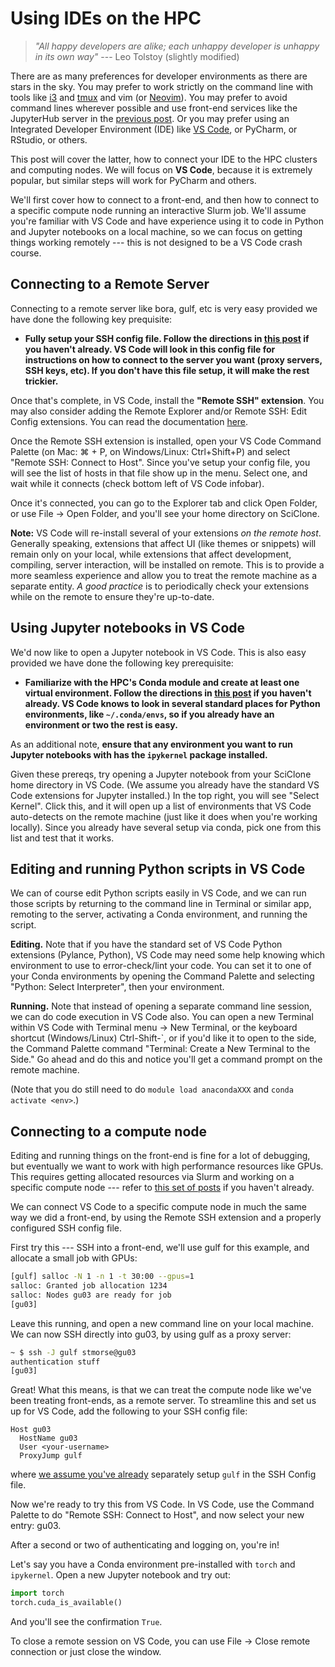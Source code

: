 # Using IDEs on the HPC

> *"All happy developers are alike; each unhappy developer is unhappy in its own way"* --- Leo Tolstoy (slightly modified)

There are as many preferences for developer environments as there are stars in the sky.  You may prefer to work strictly on the command line with tools like [i3](https://i3wm.org/) and [tmux](https://www.redhat.com/sysadmin/introduction-tmux-linux) and vim (or [Neovim](https://neovim.io/)).  You may prefer to avoid command lines wherever possible and use front-end services like the JupyterHub server in the [previous post](jupyter/jupyter.md).  Or you may prefer using an Integrated Developer Environment (IDE) like [VS Code](https://code.visualstudio.com/), or PyCharm, or RStudio, or others.

This post will cover the latter, how to connect your IDE to the HPC clusters and computing nodes.  We will focus on **VS Code**, because it is extremely popular, but similar steps will work for PyCharm and others.

We'll first cover how to connect to a front-end, and then how to connect to a specific compute node running an interactive Slurm job.  We'll assume you're familiar with VS Code and have experience using it to code in Python and Jupyter notebooks on a local machine, so we can focus on getting things working remotely --- this is not designed to be a VS Code crash course.

## Connecting to a Remote Server

Connecting to a remote server like bora, gulf, etc is very easy provided we have done the following key prequisite:

- **Fully setup your SSH config file.  Follow the directions in [this post](../setup/configuring-ssh.md) if you haven't already.  VS Code will look in this config file for instructions on how to connect to the server you want (proxy servers, SSH keys, etc).  If you don't have this file setup, it will make the rest trickier.**

Once that's complete, in VS Code, install the **"Remote SSH" extension**.  You may also consider adding the Remote Explorer and/or Remote SSH: Edit Config extensions.  You can read the documentation [here](https://code.visualstudio.com/docs/remote/ssh).

Once the Remote SSH extension is installed, open your VS Code Command Palette (on Mac: ⌘ + P, on Windows/Linux: Ctrl+Shift+P) and select "Remote SSH: Connect to Host".  Since you've setup your config file, you will see the list of hosts in that file show up in the menu.  Select one, and wait while it connects (check bottom left of VS Code infobar).

Once it's connected, you can go to the Explorer tab and click Open Folder, or use File -> Open Folder, and you'll see your home directory on SciClone.

**Note:** VS Code will re-install several of your extensions *on the remote host*.  Generally speaking, extensions that affect UI (like themes or snippets) will remain only on your local, while extensions that affect development, compiling, server interaction, will be installed on remote.  This is to provide a more seamless experience and allow you to treat the remote machine as a separate entity.  *A good practice* is to periodically check your extensions while on the remote to ensure they're up-to-date.


## Using Jupyter notebooks in VS Code

We'd now like to open a Jupyter notebook in VS Code.  This is also easy provided we have done the following key prerequisite:

- **Familiarize with the HPC's Conda module and create at least one virtual environment.  Follow the directions in [this post](conda-environments.md) if you haven't already.  VS Code knows to look in several standard places for Python environments, like `~/.conda/envs`, so if you already have an environment or two the rest is easy.**

As an additional note, **ensure that any environment you want to run Jupyter notebooks with has the `ipykernel` package installed.**

Given these prereqs, try opening a Jupyter notebook from your SciClone home directory in VS Code.  (We assume you already have the standard VS Code extensions for Jupyter installed.)  In the top right, you will see "Select Kernel".  Click this, and it will open up a list of environments that VS Code auto-detects on the remote machine (just like it does when you're working locally).  Since you already have several setup via conda, pick one from this list and test that it works.


## Editing and running Python scripts in VS Code

We can of course edit Python scripts easily in VS Code, and we can run those scripts by returning to the command line in Terminal or similar app, remoting to the server, activating a Conda environment, and running the script.

**Editing.**  Note that if you have the standard set of VS Code Python extensions (Pylance, Python), VS Code may need some help knowing which environment to use to error-check/lint your code.  You can set it to one of your Conda environments by opening the Command Palette and selecting "Python: Select Interpreter", then your environment.

**Running.**  Note that instead of opening a separate command line session, we can do code execution in VS Code also.  You can open a new Terminal within VS Code with Terminal menu -> New Terminal, or the keyboard shortcut (Windows/Linux) Ctrl-Shift-`, or if you'd like it to open to the side, the Command Palette command "Terminal: Create a New Terminal to the Side."  Go ahead and do this and notice you'll get a command prompt on the remote machine.  

(Note that you do still need to do `module load anacondaXXX` and `conda activate <env>`.)


## Connecting to a compute node

Editing and running things on the front-end is fine for a lot of debugging, but eventually we want to work with high performance resources like GPUs.  This requires getting allocated resources via Slurm and working on a specific compute node --- refer to [this set of posts](../the-batch-system/what-is-the-batch-system.md) if you haven't already.

We can connect VS Code to a specific compute node in much the same way we did a front-end, by using the Remote SSH extension and a properly configured SSH config file.

First try this --- SSH into a front-end, we'll use gulf for this example, and allocate a small job with GPUs:

```bash
[gulf] salloc -N 1 -n 1 -t 30:00 --gpus=1
salloc: Granted job allocation 1234
salloc: Nodes gu03 are ready for job
[gu03]
```

Leave this running, and open a new command line on your local machine.  We can now SSH directly into gu03, by using gulf as a proxy server:

```bash
~ $ ssh -J gulf stmorse@gu03
authentication stuff
[gu03]
```

Great!  What this means, is that we can treat the compute node like we've been treating front-ends, as a remote server.  To streamline this and set us up for VS Code, add the following to your SSH config file:

```
Host gu03
  HostName gu03
  User <your-username>
  ProxyJump gulf
```

where [we assume you've already](../setup/configuring-ssh.md) separately setup `gulf` in the SSH Config file.

Now we're ready to try this from VS Code.  In VS Code, use the Command Palette to do "Remote SSH: Connect to Host", and now select your new entry: gu03.  

After a second or two of authenticating and logging on, you're in!  

Let's say you have a Conda environment pre-installed with `torch` and `ipykernel`.  Open a new Jupyter notebook and try out:

```python
import torch
torch.cuda_is_available()
```

And you'll see the confirmation `True`.


To close a remote session on VS Code, you can use File -> Close remote connection or just close the window.

